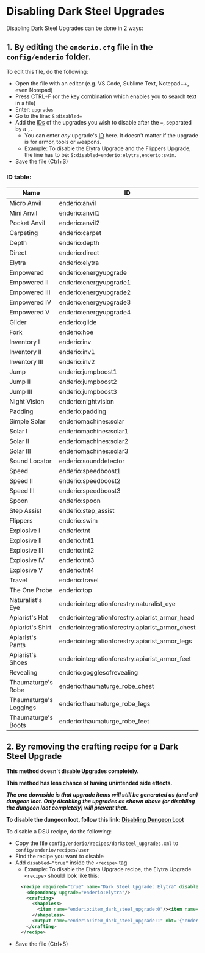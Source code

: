 # Disabling Dark Steel Upgrades

Disabling Dark Steel Upgrades can be done in 2 ways:

## 1. By editing the `enderio.cfg` file in the `config/enderio` folder.

To edit this file, do the following:
* Open the file with an editor (e.g. VS Code, Sublime Text, Notepad++, even Notepad)
* Press CTRL+F (or the key combination which enables you to search text in a file)
* Enter: `upgrades`
* Go to the line: `S:disabled=`
* Add the [IDs](#id-table) of the upgrades you wish to disable after the `=`, separated by a `,`.
  - You can enter *any* upgrade's [ID](#id-table) here. It doesn't matter if the upgrade is for armor, tools or weapons.
  - Example: To disable the Elytra Upgrade and the Flippers Upgrade, the line has to be:
  `S:disabled=enderio:elytra,enderio:swim`.
* Save the file (Ctrl+S)

### ID table:

| Name                   | ID                                              |
| ---------------------- | ----------------------------------------------- |
| Micro Anvil            | enderio:anvil                                   |
| Mini Anvil             | enderio:anvil1                                  |
| Pocket Anvil           | enderio:anvil2                                  |
| Carpeting              | enderio:carpet                                  |
| Depth                  | enderio:depth                                   |
| Direct                 | enderio:direct                                  |
| Elytra                 | enderio:elytra                                  |
| Empowered              | enderio:energyupgrade                           |
| Empowered II           | enderio:energyupgrade1                          |
| Empowered III          | enderio:energyupgrade2                          |
| Empowered IV           | enderio:energyupgrade3                          |
| Empowered V            | enderio:energyupgrade4                          |
| Glider                 | enderio:glide                                   |
| Fork                   | enderio:hoe                                     |
| Inventory I            | enderio:inv                                     |
| Inventory II           | enderio:inv1                                    |
| Inventory III          | enderio:inv2                                    |
| Jump                   | enderio:jumpboost1                              |
| Jump II                | enderio:jumpboost2                              |
| Jump III               | enderio:jumpboost3                              |
| Night Vision           | enderio:nightvision                             |
| Padding                | enderio:padding                                 |
| Simple Solar           | enderiomachines:solar                           |
| Solar I                | enderiomachines:solar1                          |
| Solar II               | enderiomachines:solar2                          |
| Solar III              | enderiomachines:solar3                          |
| Sound Locator          | enderio:sounddetector                           |
| Speed                  | enderio:speedboost1                             |
| Speed II               | enderio:speedboost2                             |
| Speed III              | enderio:speedboost3                             |
| Spoon                  | enderio:spoon                                   |
| Step Assist            | enderio:step_assist                             |
| Flippers               | enderio:swim                                    |
| Explosive I            | enderio:tnt                                     |
| Explosive II           | enderio:tnt1                                    |
| Explosive III          | enderio:tnt2                                    |
| Explosive IV           | enderio:tnt3                                    |
| Explosive V            | enderio:tnt4                                    |
| Travel                 | enderio:travel                                  |
| The One Probe          | enderio:top                                     |
| Naturalist's Eye       | enderiointegrationforestry:naturalist_eye       |
| Apiarist's Hat         | enderiointegrationforestry:apiarist_armor_head  |
| Apiarist's Shirt       | enderiointegrationforestry:apiarist_armor_chest |
| Apiarist's Pants       | enderiointegrationforestry:apiarist_armor_legs  |
| Apiarist's Shoes       | enderiointegrationforestry:apiarist_armor_feet  |
| Revealing              | enderio:gogglesofrevealing                      |
| Thaumaturge's Robe     | enderio:thaumaturge_robe_chest                  |
| Thaumaturge's Leggings | enderio:thaumaturge_robe_legs                   |
| Thaumaturge's Boots    | enderio:thaumaturge_robe_feet                   |

## 2. By removing the crafting recipe for a Dark Steel Upgrade

**This method doesn't disable Upgrades completely.**

**This method has less chance of having unintended side effects.**

***The one downside is that upgrade items will still be generated as (and on) dungeon loot. Only disabling the upgrades as shown above (or disabling the dungeon loot completely) will prevent that.***

**To disable the dungeon loot, follow this link: [Disabling Dungeon Loot](https://github.com/SleepyTrousers/EnderIO/tree/master/enderio-base/src/main/resources/assets/enderio/loot_tables/chests)**

To disable a DSU recipe, do the following:
* Copy the file `config/enderio/recipes/darksteel_upgrades.xml` to `config/enderio/recipes/user`
* Find the recipe you want to disable
* Add `disabled="true"` inside the `<recipe>` tag
  - Example: To disable the Elytra Upgrade recipe, the Elytra Upgrade `<recipe>` should look like this:
  ```xml
    <recipe required="true" name="Dark Steel Upgrade: Elytra" disabled="true">
      <dependency upgrade="enderio:elytra"/>
      <crafting>
        <shapeless>
          <item name="enderio:item_dark_steel_upgrade:0"/><item name="minecraft:elytra"/>
        </shapeless>
        <output name="enderio:item_dark_steel_upgrade:1" nbt='{"enderio:dsu":"enderio:elytra"}'/>
      </crafting>
    </recipe>
  ```
* Save the file (Ctrl+S)